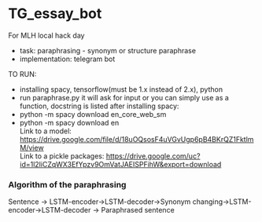 # TG_essay_bot
For MLH local hack day

 - task: paraphrasing - synonym or structure paraphrase
 - implementation: telegram bot

TO RUN:
 - installing spacy, tensorflow(must be 1.x instead of 2.x), python
 - run paraphrase.py it will ask for input or you can simply use as a function, docstring is listed
 after installing spacy:
 - python -m spacy download en_core_web_sm
 - python -m spacy download en<br>
Link to a model:
https://drive.google.com/file/d/18uOQsosF4uVGvUgp6pB4BKrQZ1FktlmM/view<br>
Link to a pickle packages:
https://drive.google.com/uc?id=1l2liCZqWX3EfYpzv9OmVatJAEISPFihW&export=download<br>
### Algorithm of the paraphrasing <br>
Sentence -> LSTM-encoder->LSTM-decoder->Synonym changing->LSTM-encoder->LSTM-decoder -> Paraphrased sentence
